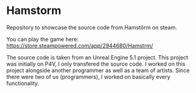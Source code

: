 # Hamstorm
Repository to showcase the source code from Hamstörm on steam.

You can play the game here: https://store.steampowered.com/app/2944680/Hamstrm/

The source code is taken from an Unreal Engine 5.1 project.
This project was initially on P4V, I only transfered the source code.
I worked on this project alongside another programmer as well as a team of artists.
Since there were two of us (programmers), I worked on basically every functionality.
